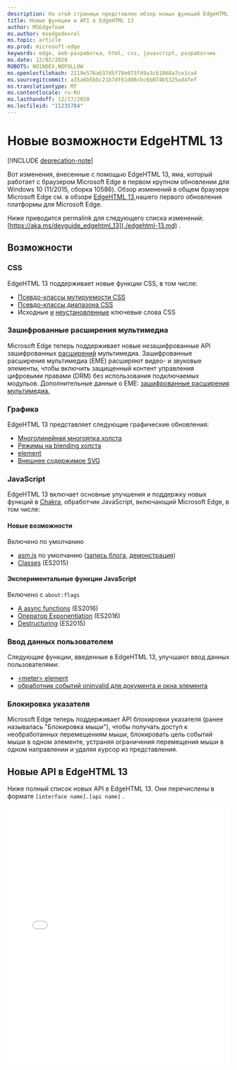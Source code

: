 ```yaml
---
description: На этой странице представлен обзор новых функций EdgeHTML 13.
title: Новые функции и API в EdgeHTML 13
author: MSEdgeTeam
ms.author: msedgedevrel
ms.topic: article
ms.prod: microsoft-edge
keywords: edge, веб-разработка, html, css, javascript, разработчик
ms.date: 12/02/2020
ROBOTS: NOINDEX,NOFOLLOW
ms.openlocfilehash: 2119e576a637d5f78e073f49a3cb1868a7ce1ca4
ms.sourcegitcommit: a35a6b5bbc21b7df61d08cbc6b074b5325ad4fef
ms.translationtype: MT
ms.contentlocale: ru-RU
ms.lasthandoff: 12/17/2020
ms.locfileid: "11235784"
---
```

# Новые возможности EdgeHTML 13  

[!INCLUDE [deprecation-note](../../includes/legacy-edge-note.md)]  

Вот изменения, внесенные с помощью EdgeHTML 13, яма, который работает с браузером Microsoft Edge в первом крупном обновлении для Windows 10 \(11/2015, сборка 10586\). [](https://blogs.windows.com/windowsexperience/2015/11/12)  Обзор изменений в общем браузере Microsoft Edge см. в обзоре [EdgeHTML 13,](https://blogs.windows.com/msedgedev/2015/11/16)нашего первого обновления платформы для Microsoft Edge.  

Ниже приводится permalink для следующего списка изменений:  [https://aka.ms/devguide_edgehtml_13](./edgehtml-13.md) .  

## Возможности  

### CSS  

EdgeHTML 13 поддерживает новые функции CSS, в том числе:  

*   [Псевдо-классы мутируемости CSS](https://developer.microsoft.com/microsoft-edge/platform/status/cssmutabilitypseudoclasses)  
*   [Псевдо-классы диапазона CSS](https://developer.microsoft.com/microsoft-edge/platform/status/cssrangepseudoclasses)  
*   Исходные [и](https://developer.microsoft.com/microsoft-edge/platform/status/cssinitialvalue) [неустановленные](https://developer.microsoft.com/microsoft-edge/platform/status/cssunsetvalue) ключевые слова CSS  

### Зашифрованные расширения мультимедиа  

Microsoft Edge теперь поддерживает новые незашифрованные API зашифрованных [расширений](https://w3.org/TR/encrypted-media) мультимедиа.  Зашифрованные расширения мультимедиа \(EME\) расширяют видео- и звуковые элементы, чтобы включить защищенный контент управления цифровыми правами (DRM\) без использования подключаемых модульов.  Дополнительные данные о EME: [зашифрованные расширения мультимедиа.](https://developer.mozilla.org/docs/Web/API/Encrypted_Media_Extensions_API)  

### Графика  

EdgeHTML 13 представляет следующие графические обновления:  

*   [Многолинейная многояпка холста](https://developer.microsoft.com/microsoft-edge/platform/status/canvas2dellipse)  
*   [Режимы на blending холста](https://developer.microsoft.com/microsoft-edge/platform/status/compositingandblendingincanvas2d)  
*   [<picture> element](https://developer.microsoft.com/microsoft-edge/platform/status/pictureelement)  
*   [Внешнее содержимое SVG](https://developer.microsoft.com/microsoft-edge/platform/status/svgexternalcontent)  

### JavaScript  

EdgeHTML 13 включает основные улучшения и поддержку новых функций в [Chakra](https://blogs.windows.com/msedgedev/2015/09/30), обработчик JavaScript, включающий Microsoft Edge, в том числе:  

#### Новые возможности  

Включено по умолчанию  

*   [asm.js](https://developer.microsoft.com/microsoft-edge/platform/status/asmjs/?q=asm.js) по умолчанию \([запись блога](https://blogs.windows.com/msedgedev/2015/11/10), [демонстрация](https://dev.windows.com/microsoft-edge/testdrive/demos/chess)\)  
*   [Classes](https://developer.microsoft.com/microsoft-edge/platform/status/asmjs/?q=classes) \(ES2015\)  

#### Экспериментальные функции JavaScript  

Включено с `about:flags`  

*   [А async functions](https://developer.microsoft.com/microsoft-edge/platform/status/asyncfunctions/?q=async%20functions) \(ES2016\)  
*   [Оператор Exponentiation](https://developer.microsoft.com/microsoft-edge/platform/status/exponentiationoperatores2016/?q=exponentiation%20operator) \(ES2016\)  
*   [Destructuring](https://developer.microsoft.com/microsoft-edge/platform/status/destructuringES2015/?q=destructuring) \(ES2015\)  

### Ввод данных пользователем  

Следующие функции, введенные в EdgeHTML 13, улучшают ввод данных пользователями:  

*   [\<meter\> element](https://developer.microsoft.com/microsoft-edge/platform/status/meterelement)  
*   [обработник событий oninvalid для документа и окна элемента](https://developer.microsoft.com/microsoft-edge/platform/status/oninvalideventhandler)  

### Блокировка указателя  

Microsoft Edge теперь поддерживает API блокировки указателя \(ранее называлась "Блокировка мыши"), чтобы получать доступ к необработанных перемещениям мыши, блокировать цель событий мыши в одном элементе, устраняя ограничения перемещения мыши в одном направлении и удаляя курсор из представления.  

## Новые API в EdgeHTML 13  

Ниже полный список новых API в EdgeHTML 13.  Они перечислены в формате `[interface name].[api name]` .  

<iframe height='584' scrolling='no' title='Новые API в EdgeHTML 13' src='//codepen.io/MicrosoftEdgeDocumentation/embed/vmzxEY/?height=584&theme-id=23761&default-tab=result&embed-version=2' frameborder='no' allowtransparency='true' allowfullscreen='true' style='width:  100%;'>См. API-код для новых перьев <a href='https://codepen.io/MicrosoftEdgeDocumentation/pen/vmzxEY/'> в EdgeHTML 13 в </a> Microsoft Edge Docs ( <a href='http://codepen.io/MicrosoftEdgeDocumentation'> </a> @MicrosoftEdgeDocumentation) на <a href='http://codepen.io'> </a> CodePen.</iframe>  

